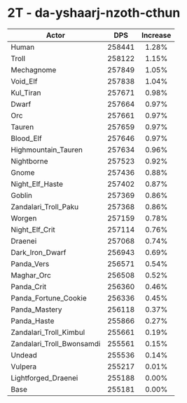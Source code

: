 # 2T - da-yshaarj-nzoth-cthun
| Actor | DPS | Increase |
|---|:---:|:---:|
|Human|258441|1.28%|
|Troll|258122|1.15%|
|Mechagnome|257849|1.05%|
|Void_Elf|257838|1.04%|
|Kul_Tiran|257671|0.98%|
|Dwarf|257664|0.97%|
|Orc|257661|0.97%|
|Tauren|257659|0.97%|
|Blood_Elf|257646|0.97%|
|Highmountain_Tauren|257634|0.96%|
|Nightborne|257523|0.92%|
|Gnome|257436|0.88%|
|Night_Elf_Haste|257402|0.87%|
|Goblin|257369|0.86%|
|Zandalari_Troll_Paku|257368|0.86%|
|Worgen|257159|0.78%|
|Night_Elf_Crit|257114|0.76%|
|Draenei|257068|0.74%|
|Dark_Iron_Dwarf|256943|0.69%|
|Panda_Vers|256571|0.54%|
|Maghar_Orc|256508|0.52%|
|Panda_Crit|256360|0.46%|
|Panda_Fortune_Cookie|256336|0.45%|
|Panda_Mastery|256118|0.37%|
|Panda_Haste|255866|0.27%|
|Zandalari_Troll_Kimbul|255661|0.19%|
|Zandalari_Troll_Bwonsamdi|255561|0.15%|
|Undead|255536|0.14%|
|Vulpera|255217|0.01%|
|Lightforged_Draenei|255188|0.00%|
|Base|255181|0.00%|
